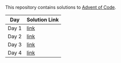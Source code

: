 This repository contains solutions to [Advent of Code](https://adventofcode.com/).

|Day | Solution Link|
|----|--------------|
|Day 1 | [link](day1/main.go)|
|Day 2 | [link](day2/main.go)|
|Day 3 | [link](day3/main.go)|
|Day 4 | [link](day4/main.go)|